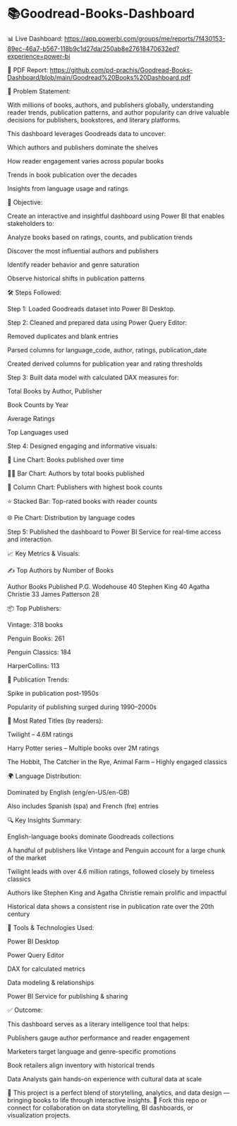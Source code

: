 # 📚Goodread-Books-Dashboard

📊 Live Dashboard: https://app.powerbi.com/groups/me/reports/7f430153-89ec-46a7-b567-118b9c1d27da/250ab8e27618470632ed?experience=power-bi

📄 PDF Report: https://github.com/pd-prachis/Goodread-Books-Dashboard/blob/main/Goodread%20Books%20Dashboard.pdf

📌 Problem Statement:

With millions of books, authors, and publishers globally, understanding reader trends, publication patterns, and author popularity can drive valuable decisions for publishers, bookstores, and literary platforms.

This dashboard leverages Goodreads data to uncover:

Which authors and publishers dominate the shelves

How reader engagement varies across popular books

Trends in book publication over the decades

Insights from language usage and ratings

🎯 Objective:

Create an interactive and insightful dashboard using Power BI that enables stakeholders to:

Analyze books based on ratings, counts, and publication trends

Discover the most influential authors and publishers

Identify reader behavior and genre saturation

Observe historical shifts in publication patterns

🛠️ Steps Followed:

Step 1: Loaded Goodreads dataset into Power BI Desktop.

Step 2: Cleaned and prepared data using Power Query Editor:

Removed duplicates and blank entries

Parsed columns for language_code, author, ratings, publication_date

Created derived columns for publication year and rating thresholds

Step 3: Built data model with calculated DAX measures for:

Total Books by Author, Publisher

Book Counts by Year

Average Ratings

Top Languages used

Step 4: Designed engaging and informative visuals:

📅 Line Chart: Books published over time

👩‍💼 Bar Chart: Authors by total books published

🏢 Column Chart: Publishers with highest book counts

⭐ Stacked Bar: Top-rated books with reader counts

🌐 Pie Chart: Distribution by language codes

Step 5: Published the dashboard to Power BI Service for real-time access and interaction.


📈 Key Metrics & Visuals:

✍️ Top Authors by Number of Books

Author	Books Published
P.G. Wodehouse	40
Stephen King	40
Agatha Christie	33
James Patterson	28


📦 Top Publishers:

Vintage: 318 books

Penguin Books: 261

Penguin Classics: 184

HarperCollins: 113


📆 Publication Trends:

Spike in publication post-1950s

Popularity of publishing surged during 1990–2000s


📖 Most Rated Titles (by readers):

Twilight – 4.6M ratings

Harry Potter series – Multiple books over 2M ratings

The Hobbit, The Catcher in the Rye, Animal Farm – Highly engaged classics


🌍 Language Distribution:

Dominated by English (eng/en-US/en-GB)

Also includes Spanish (spa) and French (fre) entries


🔍 Key Insights Summary:

English-language books dominate Goodreads collections

A handful of publishers like Vintage and Penguin account for a large chunk of the market

Twilight leads with over 4.6 million ratings, followed closely by timeless classics

Authors like Stephen King and Agatha Christie remain prolific and impactful

Historical data shows a consistent rise in publication rate over the 20th century


💼 Tools & Technologies Used:

Power BI Desktop

Power Query Editor

DAX for calculated metrics

Data modeling & relationships

Power BI Service for publishing & sharing

✅ Outcome:

This dashboard serves as a literary intelligence tool that helps:

Publishers gauge author performance and reader engagement

Marketers target language and genre-specific promotions

Book retailers align inventory with historical trends

Data Analysts gain hands-on experience with cultural data at scale

💬 This project is a perfect blend of storytelling, analytics, and data design — bringing books to life through interactive insights.
📁 Fork this repo or connect for collaboration on data storytelling, BI dashboards, or visualization projects.
